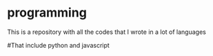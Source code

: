 # programming
This is a repository with all the codes that I wrote in a lot of languages

#That include python and javascript
